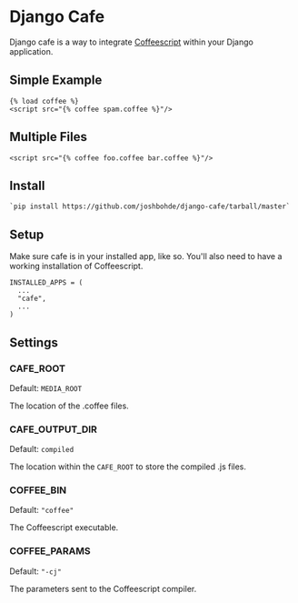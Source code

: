 # Django Cafe

Django cafe is a way to integrate [Coffeescript](http://jashkenas.github.com/coffee-script/) within your Django application. 

## Simple Example
    
    {% load coffee %}
    <script src="{% coffee spam.coffee %}"/>

## Multiple Files

    <script src="{% coffee foo.coffee bar.coffee %}"/>

## Install
  
    `pip install https://github.com/joshbohde/django-cafe/tarball/master`

## Setup

Make sure cafe is in your installed app, like so. You'll also need to have a working installation of Coffeescript.

    INSTALLED_APPS = (
      ...
      "cafe", 
      ...      
    ) 

## Settings

### CAFE_ROOT

Default: `MEDIA_ROOT`

The location of the .coffee files. 

### CAFE_OUTPUT_DIR

Default: `compiled`

The location within the `CAFE_ROOT` to store the compiled .js files. 

### COFFEE_BIN

Default: `"coffee"`

The Coffeescript executable.

### COFFEE_PARAMS

Default: `"-cj"`

The parameters sent to the Coffeescript compiler. 
